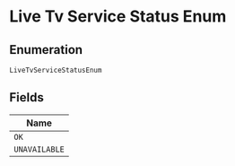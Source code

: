 
# Live Tv Service Status Enum

## Enumeration

`LiveTvServiceStatusEnum`

## Fields

| Name |
|  --- |
| `OK` |
| `UNAVAILABLE` |

